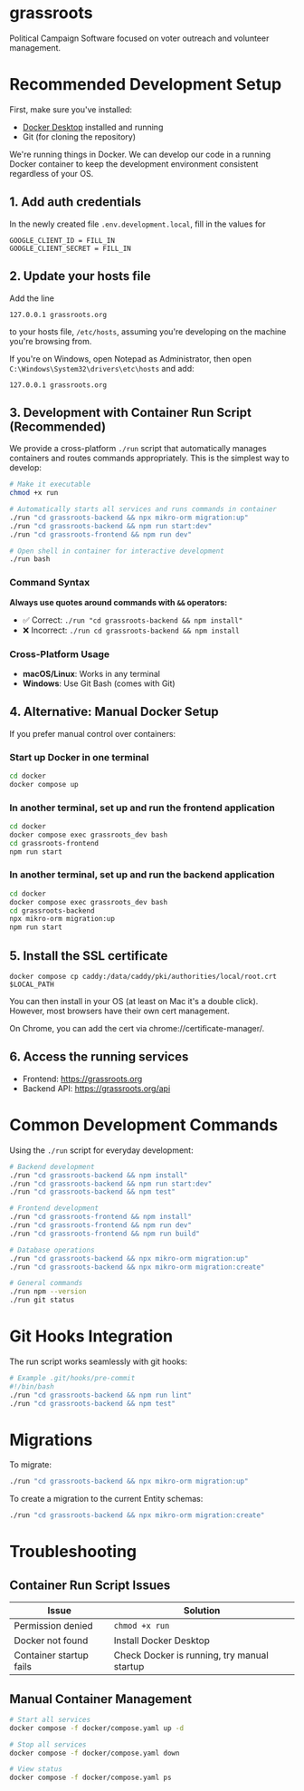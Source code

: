 # grassroots

Political Campaign Software focused on voter outreach and volunteer management.

# Recommended Development Setup

First, make sure you've installed:

- [Docker Desktop](https://www.docker.com/products/docker-desktop/) installed and running
- Git (for cloning the repository)

We're running things in Docker. We can develop our code in a running Docker container to keep the development environment consistent regardless of your OS.

## 1. Add auth credentials

In the newly created file `.env.development.local`, fill in the values for

```
GOOGLE_CLIENT_ID = FILL_IN
GOOGLE_CLIENT_SECRET = FILL_IN
```

## 2. Update your hosts file

Add the line

```
127.0.0.1 grassroots.org
```

to your hosts file, `/etc/hosts`, assuming you're developing on the machine you're browsing from.

If you're on Windows, open Notepad as Administrator, then open `C:\Windows\System32\drivers\etc\hosts` and add:

```
127.0.0.1 grassroots.org
```

## 3. Development with Container Run Script (Recommended)

We provide a cross-platform `./run` script that automatically manages containers and routes commands appropriately. This is the simplest way to develop:

```bash
# Make it executable
chmod +x run

# Automatically starts all services and runs commands in container
./run "cd grassroots-backend && npx mikro-orm migration:up"
./run "cd grassroots-backend && npm run start:dev"
./run "cd grassroots-frontend && npm run dev"

# Open shell in container for interactive development
./run bash
```

### Command Syntax

**Always use quotes around commands with `&&` operators:**

- ✅ Correct: `./run "cd grassroots-backend && npm install"`
- ❌ Incorrect: `./run cd grassroots-backend && npm install`

### Cross-Platform Usage

- **macOS/Linux**: Works in any terminal
- **Windows**: Use Git Bash (comes with Git)

## 4. Alternative: Manual Docker Setup

If you prefer manual control over containers:

### Start up Docker in one terminal

```sh
cd docker
docker compose up
```

### In another terminal, set up and run the frontend application

```sh
cd docker
docker compose exec grassroots_dev bash
cd grassroots-frontend
npm run start
```

### In another terminal, set up and run the backend application

```sh
cd docker
docker compose exec grassroots_dev bash
cd grassroots-backend
npx mikro-orm migration:up
npm run start
```

## 5. Install the SSL certificate

`docker compose cp caddy:/data/caddy/pki/authorities/local/root.crt $LOCAL_PATH`

You can then install in your OS (at least on Mac it's a double click). However, most browsers have their own cert management.

On Chrome, you can add the cert via chrome://certificate-manager/.

## 6. Access the running services

- Frontend: https://grassroots.org
- Backend API: https://grassroots.org/api

# Common Development Commands

Using the `./run` script for everyday development:

```bash
# Backend development
./run "cd grassroots-backend && npm install"
./run "cd grassroots-backend && npm run start:dev"
./run "cd grassroots-backend && npm test"

# Frontend development
./run "cd grassroots-frontend && npm install"
./run "cd grassroots-frontend && npm run dev"
./run "cd grassroots-frontend && npm run build"

# Database operations
./run "cd grassroots-backend && npx mikro-orm migration:up"
./run "cd grassroots-backend && npx mikro-orm migration:create"

# General commands
./run npm --version
./run git status
```

# Git Hooks Integration

The run script works seamlessly with git hooks:

```bash
# Example .git/hooks/pre-commit
#!/bin/bash
./run "cd grassroots-backend && npm run lint"
./run "cd grassroots-backend && npm test"
```

# Migrations

To migrate:

```sh
./run "cd grassroots-backend && npx mikro-orm migration:up"
```

To create a migration to the current Entity schemas:

```sh
./run "cd grassroots-backend && npx mikro-orm migration:create"
```

# Troubleshooting

## Container Run Script Issues

| Issue                   | Solution                                    |
| ----------------------- | ------------------------------------------- |
| Permission denied       | `chmod +x run`                              |
| Docker not found        | Install Docker Desktop                      |
| Container startup fails | Check Docker is running, try manual startup |

## Manual Container Management

```bash
# Start all services
docker compose -f docker/compose.yaml up -d

# Stop all services
docker compose -f docker/compose.yaml down

# View status
docker compose -f docker/compose.yaml ps
```

